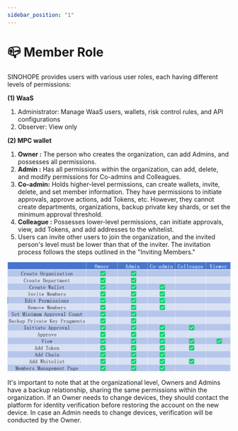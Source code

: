 ```yaml
---
sidebar_position: "1"
---
```

# 📪 Member Role

SINOHOPE provides users with various user roles, each having different levels of permissions:

**(1) WaaS**

1. Administrator: Manage WaaS users, wallets, risk control rules, and API configurations
2. Observer: View only

**(2) MPC wallet**

1. **Owner :** The person who creates the organization, can add Admins, and possesses all permissions.
2. **Admin :** Has all permissions within the organization, can add, delete, and modify permissions for Co-admins and Colleagues.
3. **Co-admin:** Holds higher-level permissions, can create wallets, invite, delete, and set member information. They have permissions to initiate approvals, approve actions, add Tokens, etc. However, they cannot create departments, organizations, backup private key shards, or set the minimum approval threshold.
4. **Colleague :** Possesses lower-level permissions, can initiate approvals, view, add Tokens, and add addresses to the whitelist.
5. Users can invite other users to join the organization, and the invited person's level must be lower than that of the inviter. The invitation process follows the steps outlined in the "Inviting Members."

![](<../images/assets/1691649066110.jpg>)

It's important to note that at the organizational level, Owners and Admins have a backup relationship, sharing the same permissions within the organization. If an Owner needs to change devices, they should contact the platform for identity verification before restoring the account on the new device. In case an Admin needs to change devices, verification will be conducted by the Owner.



